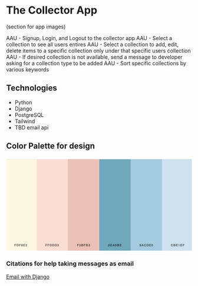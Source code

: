 # The Collector App

(section for app images)

AAU - Signup, Login, and Logout to the collector app
AAU - Select a collection to see all users entires
AAU - Select a collection to add, edit, delete items to a specific collection only under that specific users collection
AAU - If desired collection is not available, send a message to developer asking for a collection type to be added
AAU - Sort specific collections by various keywords

## Technologies
- Python
- Django
- PostgreSQL
- Tailwind
- TBD email api


## Color Palette for design
![palette](./assets/palette.png)

### Citations for help taking messages as email
[Email with Django](https://learndjango.com/tutorials/django-email-contact-form-tutorial)
